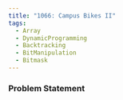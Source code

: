 ```yaml
---
title: "1066: Campus Bikes II"
tags:
  - Array
  - DynamicProgramming
  - Backtracking
  - BitManipulation
  - Bitmask
---
```

### Problem Statement

